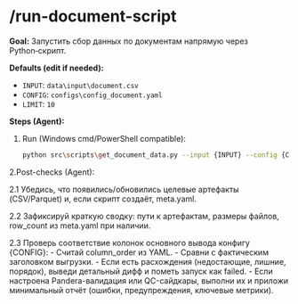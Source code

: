 # /run-document-script
**Goal:** Запустить сбор данных по документам напрямую через Python‑скрипт.

**Defaults (edit if needed):**
- `INPUT`: `data\input\document.csv`
- `CONFIG`: `configs\config_document.yaml`
- `LIMIT`: `10`

**Steps (Agent):**
1. Run (Windows cmd/PowerShell compatible):
   ```bash
   python src\scripts\get_document_data.py --input {INPUT} --config {CONFIG} --limit {LIMIT}
   ```
2.Post-checks (Agent):

2.1 Убедись, что появились/обновились целевые артефакты (CSV/Parquet) и, если скрипт создаёт, meta.yaml.

2.2 Зафиксируй краткую сводку: пути к артефактам, размеры файлов, row_count из meta.yaml при наличии.

2.3 Проверь соответствие колонок основного вывода конфигу {CONFIG}:
    - Считай column_order из YAML.
    - Сравни с фактическим заголовком выгрузки.
    - Если есть расхождения (недостающие, лишние, порядок), выведи детальный дифф и пометь запуск как failed.
    - Если настроена Pandera-валидация или QC-сайдкары, выполни их и приложи минимальный отчёт (ошибки, предупреждения, ключевые метрики).
